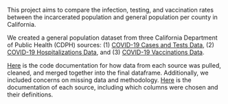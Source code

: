 This project aims to compare the infection, testing, and vaccination rates between the incarcerated population and general population per county in California. 

We created a general population dataset from three California Department of Public Health (CDPH) sources: (1) [COVID-19 Cases and Tests Data](https://data.chhs.ca.gov/dataset/covid-19-time-series-metrics-by-county-and-state), (2) [COVID-19 Hospitalizations Data](https://data.ca.gov/dataset/covid-19-hospital-data1), and (3) [COVID-19 Vaccinations Data](https://data.ca.gov/dataset/covid-19-vaccine-progress-dashboard-data).

[Here](https://docs.google.com/document/d/1d-PkM3s3SorPtotlGKZfzX9av5lEaUio4aK-8DaCEX4/edit?usp=sharing) is the code documentation for how data from each source was pulled, cleaned, and merged together into the final dataframe. Additionally, we included concerns on missing data and methodology. [Here](https://docs.google.com/spreadsheets/d/1BwgTPnUbJPn25yfbjsm6uo3LlEorqG23wErnbmlDPmU/edit?usp=sharing) is the documentation of each source, including which columns were chosen and their definitions. 
